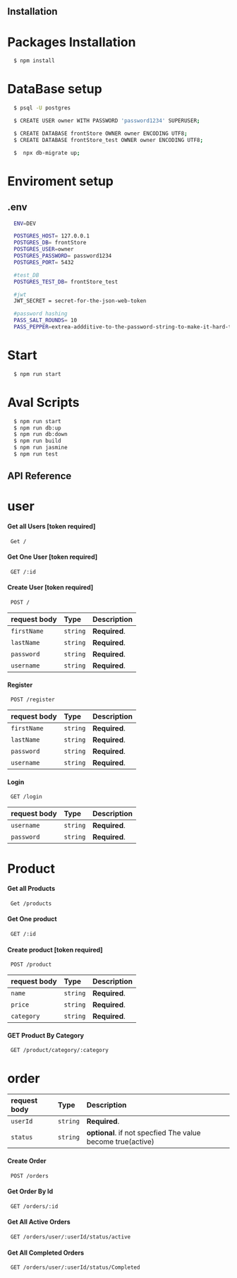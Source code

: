 
## Installation

# Packages Installation

```bash
  $ npm install
```
    
# DataBase setup 

```bash
  $ psql -U postgres
```
```bash
  $ CREATE USER owner WITH PASSWORD 'password1234' SUPERUSER;
```


```bash
  $ CREATE DATABASE frontStore OWNER owner ENCODING UTF8;
  $ CREATE DATABASE frontStore_test OWNER owner ENCODING UTF8;
```

```bash
  $  npx db-migrate up;
```

# Enviroment setup

## .env

```bash
  ENV=DEV

  POSTGRES_HOST= 127.0.0.1  
  POSTGRES_DB= frontStore
  POSTGRES_USER=owner
  POSTGRES_PASSWORD= password1234
  POSTGRES_PORT= 5432

  #test_DB
  POSTGRES_TEST_DB= frontStore_test

  #jwt
  JWT_SECRET = secret-for-the-json-web-token  

  #password hashing
  PASS_SALT_ROUNDS= 10 
  PASS_PEPPER=extrea-addditive-to-the-password-string-to-make-it-hard-to-break-it 
```
# Start
```bash
  $ npm run start
```
# Aval Scripts

```bash
  $ npm run start
  $ npm run db:up
  $ npm run db:down
  $ npm run build
  $ npm run jasmine
  $ npm run test
```

## API Reference 

# user
#### Get all Users [token required]

 ```http
  Get / 
```


#### Get One User [token required]

 ```http
  GET /:id 
```
#### Create User [token required]

 ```http
  POST /
```

| request body       | Type     | Description                       |
| :--------          | :------- | :-------------------------------- |
| `firstName`     | `string` | **Required**. |
| `lastName`     | `string` | **Required**.  |
| `password`     | `string` | **Required**.  |
| `username`     | `string` | **Required**.  |

#### Register

 ```http
  POST /register 
```
| request body       | Type     | Description                       |
| :--------          | :------- | :-------------------------------- |
| `firstName`     | `string` | **Required**. |
| `lastName`     | `string` | **Required**.  |
| `password`     | `string` | **Required**.  |
| `username`     | `string` | **Required**.  |



#### Login

 ```http
  GET /login 
```
| request body       | Type     | Description                       |
| :--------          | :------- | :-------------------------------- |
| `username`     | `string` | **Required**.  |
| `password`     | `string` | **Required**.  |




# Product


#### Get all Products 

 ```http
  Get /products 
```


#### Get One product 

 ```http
  GET /:id 
```
#### Create product [token required]

 ```http
  POST /product
```

| request body       | Type     | Description                       |
| :--------          | :------- | :-------------------------------- |
| `name`     | `string` | **Required**. |
| `price`     | `string` | **Required**.  |
| `category`     | `string` | **Required**.  |


#### GET Product By Category 

 ```http
  GET /product/category/:category
```


# order
| request body       | Type     | Description                       |
| :--------          | :------- | :-------------------------------- |
| `userId`     | `string` | **Required**. |
| `status`     | `string` | **optional**. if not specfied The value become true(active)  |

#### Create Order 

 ```http
  POST /orders 
```

#### Get Order By Id 

 ```http
  GET /orders/:id 
```

#### Get All Active Orders 

 ```http
  GET /orders/user/:userId/status/active
```

#### Get All Completed Orders 

 ```http
  GET /orders/user/:userId/status/Completed
```
